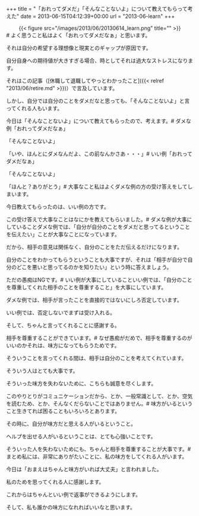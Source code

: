 +++
title = "「おれってダメだ」「そんなことないよ」について教えてもらって考えた"
date = 2013-06-15T04:12:39+00:00
url = "2013-06-learn"
+++

</p> <div style="text-align: center;">
  {{< figure src="/images/2013/06/20130614_learn.png" title="" >}}
</div></a># よく思うこと私はよく「おれってダメだなぁ」と思います。

それは自分の希望する理想像と現実とのギャップが原因です。

自分自身への期待値が大きすぎる場合、時としてそれは過大なストレスになります。

それはこの記事（[休職して退職してやっとわかったこと]({{< relref "2013/06/retire.md" >}})）で言及しています。

しかし、自分では自分のことをダメだなと思っても、「そんなことないよ」と言ってくれる人もいます。

今日は「そんなことないよ」について教えてもらったので、考えます。# ダメな例「おれってダメだなぁ」

「そんなことないよ」

「いや、ほんとにダメなんだよ、この前なんかさあ・・・」# いい例「おれってダメだなぁ」

「そんなことないよ」

「ほんと？ありがとう」# 大事なこと私はよくダメな例の方の受け答えをしてしまいます。

今日教えてもらったのは、いい例の方です。

この受け答えで大事なことはなにかを教えてもらいました。# ダメな例が大事にしていることダメな例では、「自分が自分のことをダメだと思ってるということを伝えたい」ことが大事なことになっています。

だから、相手の意見は関係なく、自分のことをただ伝えるだけになります。

自分のことをわかってもらうということも大事ですが、それは「相手が自分で自分のどこを悪いと思ってるのかを知りたい」という時に答えましょう。

ただの愚痴はNGです。# いい例が大事にしていることいい例では、「自分のことを尊重してくれた相手のことを尊重すること」を大事にしています。

ダメな例では、相手が言ったことを直接的ではないにしろ否定しています。

いい例では、否定しないでまずは受け入れる。

そして、ちゃんと言ってくれることに感謝する。

相手を尊重することができています。# なぜ愚痴がだめで、相手を尊重するのがいいのかそれは、味方になってもらうためです。

そういうことを言ってくれる間は、相手は自分のことを考えてくれています。

そういう人はとても大事です。

そういった味方を失わないために、こちらも誠意を尽くします。

このやりとりがコミュニケーションだから、とか、一般常識として、とか、空気を読むため、とか、そんなくだらないことではありません。# 味方がいるということ生きてれば困ることもいろいろとあります。

その時に、自分が味方だと思える人がいるということ。

ヘルプを出せる人がいるということは、とても心強いことです。

そういった人を失わないためにも、ちゃんと相手を尊重することが大事です。# まとめ私には、非常にありがたいことに、私の味方をしてくれる人がいます。

今日は「おまえはちゃんと味方がいれば大丈夫」と言われました。

私のためを思ってくれる人に感謝します。

これからはちゃんといい例で返事ができるようにします。

そして、私も誰かの味方になれればいいなと思います。
